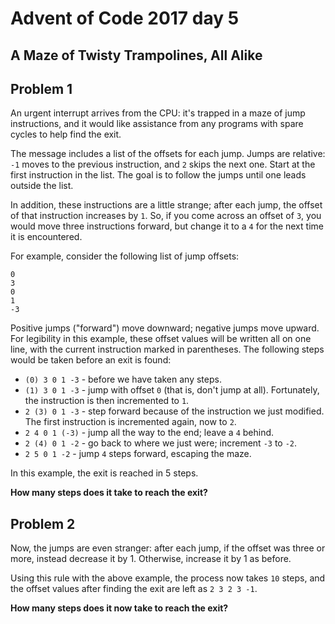 # Advent of Code 2017 day 5

## A Maze of Twisty Trampolines, All Alike

## Problem 1

An urgent interrupt arrives from the CPU: it's trapped in a maze of jump instructions, and it would like assistance from any programs with spare cycles to help find the exit.

The message includes a list of the offsets for each jump. Jumps are relative: `-1` moves to the previous instruction, and `2` skips the next one. Start at the first instruction in the list. The goal is to follow the jumps until one leads outside the list.

In addition, these instructions are a little strange; after each jump, the offset of that instruction increases by `1`. So, if you come across an offset of `3`, you would move three instructions forward, but change it to a `4` for the next time it is encountered.

For example, consider the following list of jump offsets:

```
0
3
0
1
-3
```

Positive jumps ("forward") move downward; negative jumps move upward. For legibility in this example, these offset values will be written all on one line, with the current instruction marked in parentheses. The following steps would be taken before an exit is found:

- `(0) 3 0 1 -3` - before we have taken any steps.
- `(1) 3 0 1 -3` - jump with offset `0` (that is, don't jump at all). Fortunately, the instruction is then incremented to `1`.
- `2 (3) 0 1 -3` - step forward because of the instruction we just modified. The first instruction is incremented again, now to `2`.
- `2 4 0 1 (-3)` - jump all the way to the end; leave a `4` behind.
- `2 (4) 0 1 -2` - go back to where we just were; increment `-3` to `-2`.
- `2 5 0 1 -2` - jump `4` steps forward, escaping the maze.

In this example, the exit is reached in 5 steps.

**How many steps does it take to reach the exit?**

## Problem 2

Now, the jumps are even stranger: after each jump, if the offset was three or more, instead decrease it by 1. Otherwise, increase it by 1 as before.

Using this rule with the above example, the process now takes `10` steps, and the offset values after finding the exit are left as `2 3 2 3 -1`.

**How many steps does it now take to reach the exit?**
